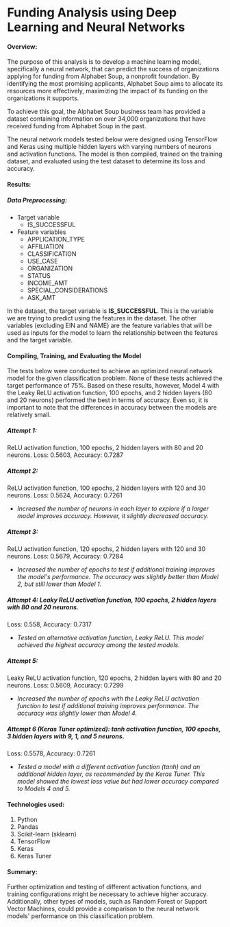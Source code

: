 # Funding Analysis using Deep Learning and Neural Networks

#### Overview:
The purpose of this analysis is to develop a machine learning model, specifically a neural network, that can predict the success of organizations applying for funding from Alphabet Soup, a nonprofit foundation. By identifying the most promising applicants, Alphabet Soup aims to allocate its resources more effectively, maximizing the impact of its funding on the organizations it supports.

To achieve this goal, the Alphabet Soup business team has provided a dataset containing information on over 34,000 organizations that have received funding from Alphabet Soup in the past. 

The neural network models tested below were designed using TensorFlow and Keras using multiple hidden layers with varying numbers of neurons and activation functions.  The model is then compiled, trained on the training dataset, and evaluated using the test dataset to determine its loss and accuracy.

#### Results:
##### Data Preprocessing:
* Target variable
  * IS_SUCCESSFUL
* Feature variables
  * APPLICATION_TYPE
  * AFFILIATION
  * CLASSIFICATION
  * USE_CASE
  * ORGANIZATION
  * STATUS
  * INCOME_AMT
  * SPECIAL_CONSIDERATIONS
  * ASK_AMT

In the dataset, the target variable is **IS_SUCCESSFUL**. This is the variable we are trying to predict using the features in the dataset. The other variables (excluding EIN and NAME) are the feature variables that will be used as inputs for the model to learn the relationship between the features and the target variable.

#### Compiling, Training, and Evaluating the Model
The tests below were conducted to achieve an optimized neural network model for the given classification problem.  None of these tests achieved the target performance of 75%.  Based on these results, however, Model 4 with the Leaky ReLU activation function, 100 epochs, and 2 hidden layers (80 and 20 neurons) performed the best in terms of accuracy.  Even so, it is important to note that the differences in accuracy between the models are relatively small.

##### Attempt 1: 
ReLU activation function, 100 epochs, 2 hidden layers with 80 and 20 neurons.
Loss: 0.5603, Accuracy: 0.7287

##### Attempt 2: 
ReLU activation function, 100 epochs, 2 hidden layers with 120 and 30 neurons.
Loss: 0.5624, Accuracy: 0.7261
* *Increased the number of neurons in each layer to explore if a larger model improves accuracy. However, it slightly decreased accuracy.*

##### Attempt 3: 
ReLU activation function, 120 epochs, 2 hidden layers with 120 and 30 neurons.
Loss: 0.5679, Accuracy: 0.7284
* *Increased the number of epochs to test if additional training improves the model's performance. The accuracy was slightly better than Model 2, but still lower than Model 1.*

##### Attempt 4: Leaky ReLU activation function, 100 epochs, 2 hidden layers with 80 and 20 neurons.
Loss: 0.558, Accuracy: 0.7317
* *Tested an alternative activation function, Leaky ReLU. This model achieved the highest accuracy among the tested models.*

##### Attempt 5: 
Leaky ReLU activation function, 120 epochs, 2 hidden layers with 80 and 20 neurons.
Loss: 0.5609, Accuracy: 0.7299
* *Increased the number of epochs with the Leaky ReLU activation function to test if additional training improves performance. The accuracy was slightly lower than Model 4.*

##### Attempt 6 (Keras Tuner optimized): tanh activation function, 100 epochs, 3 hidden layers with 9, 1, and 5 neurons.
Loss: 0.5578, Accuracy: 0.7261
* *Tested a model with a different activation function (tanh) and an additional hidden layer, as recommended by the Keras Tuner. This model showed the lowest loss value but had lower accuracy compared to Models 4 and 5.*

#### Technologies used:
1.	Python
2.	Pandas
3.	Scikit-learn (sklearn)
4.	TensorFlow
5.	Keras
6.	Keras Tuner

#### Summary:
Further optimization and testing of different activation functions, and training configurations might be necessary to achieve higher accuracy. Additionally, other types of models, such as Random Forest or Support Vector Machines, could provide a comparison to the neural network models' performance on this classification problem.
